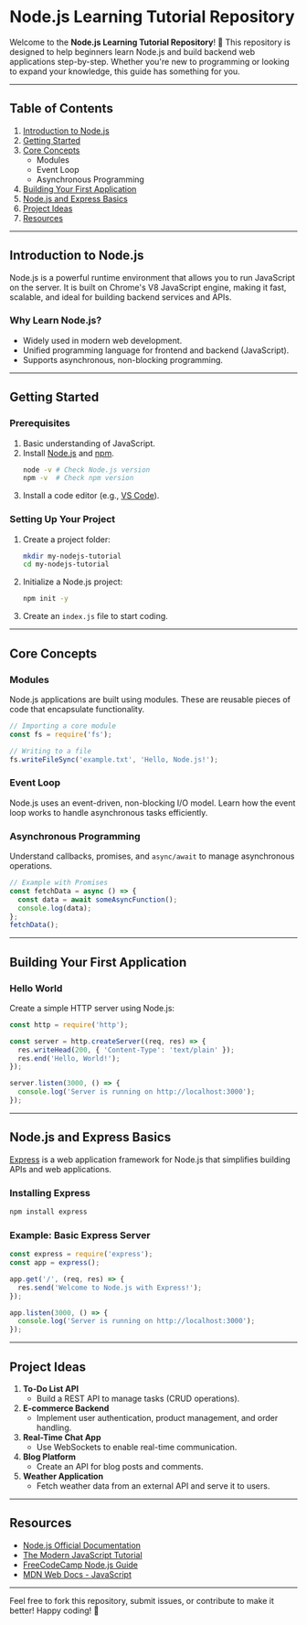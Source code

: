# Node.js Learning Tutorial Repository

Welcome to the **Node.js Learning Tutorial Repository**! 🎉 This repository is designed to help beginners learn Node.js and build backend web applications step-by-step. Whether you're new to programming or looking to expand your knowledge, this guide has something for you.

---

## Table of Contents
1. [Introduction to Node.js](#introduction-to-nodejs)
2. [Getting Started](#getting-started)
3. [Core Concepts](#core-concepts)
   - Modules
   - Event Loop
   - Asynchronous Programming
4. [Building Your First Application](#building-your-first-application)
5. [Node.js and Express Basics](#nodejs-and-express-basics)
6. [Project Ideas](#project-ideas)
7. [Resources](#resources)

---

## Introduction to Node.js
Node.js is a powerful runtime environment that allows you to run JavaScript on the server. It is built on Chrome's V8 JavaScript engine, making it fast, scalable, and ideal for building backend services and APIs.

### Why Learn Node.js?
- Widely used in modern web development.
- Unified programming language for frontend and backend (JavaScript).
- Supports asynchronous, non-blocking programming.

---

## Getting Started
### Prerequisites
1. Basic understanding of JavaScript.
2. Install [Node.js](https://nodejs.org/) and [npm](https://www.npmjs.com/).
   ```bash
   node -v # Check Node.js version
   npm -v  # Check npm version
   ```
3. Install a code editor (e.g., [VS Code](https://code.visualstudio.com/)).

### Setting Up Your Project
1. Create a project folder:
   ```bash
   mkdir my-nodejs-tutorial
   cd my-nodejs-tutorial
   ```
2. Initialize a Node.js project:
   ```bash
   npm init -y
   ```
3. Create an `index.js` file to start coding.

---

## Core Concepts

### Modules
Node.js applications are built using modules. These are reusable pieces of code that encapsulate functionality.
```javascript
// Importing a core module
const fs = require('fs');

// Writing to a file
fs.writeFileSync('example.txt', 'Hello, Node.js!');
```

### Event Loop
Node.js uses an event-driven, non-blocking I/O model. Learn how the event loop works to handle asynchronous tasks efficiently.

### Asynchronous Programming
Understand callbacks, promises, and `async/await` to manage asynchronous operations.
```javascript
// Example with Promises
const fetchData = async () => {
  const data = await someAsyncFunction();
  console.log(data);
};
fetchData();
```

---

## Building Your First Application
### Hello World
Create a simple HTTP server using Node.js:
```javascript
const http = require('http');

const server = http.createServer((req, res) => {
  res.writeHead(200, { 'Content-Type': 'text/plain' });
  res.end('Hello, World!');
});

server.listen(3000, () => {
  console.log('Server is running on http://localhost:3000');
});
```

---

## Node.js and Express Basics
[Express](https://expressjs.com/) is a web application framework for Node.js that simplifies building APIs and web applications.

### Installing Express
```bash
npm install express
```

### Example: Basic Express Server
```javascript
const express = require('express');
const app = express();

app.get('/', (req, res) => {
  res.send('Welcome to Node.js with Express!');
});

app.listen(3000, () => {
  console.log('Server is running on http://localhost:3000');
});
```

---

## Project Ideas
1. **To-Do List API**
   - Build a REST API to manage tasks (CRUD operations).
2. **E-commerce Backend**
   - Implement user authentication, product management, and order handling.
3. **Real-Time Chat App**
   - Use WebSockets to enable real-time communication.
4. **Blog Platform**
   - Create an API for blog posts and comments.
5. **Weather Application**
   - Fetch weather data from an external API and serve it to users.

---

## Resources
- [Node.js Official Documentation](https://nodejs.org/en/docs/)
- [The Modern JavaScript Tutorial](https://javascript.info/)
- [FreeCodeCamp Node.js Guide](https://www.freecodecamp.org/learn)
- [MDN Web Docs - JavaScript](https://developer.mozilla.org/en-US/docs/Web/JavaScript)

---

Feel free to fork this repository, submit issues, or contribute to make it better! Happy coding! 🚀
